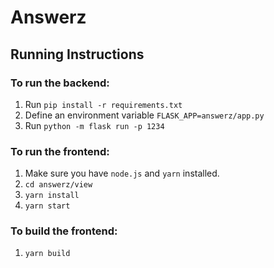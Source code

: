 # Answerz
## Running Instructions

### To run the backend:
1. Run `pip install -r requirements.txt`
2. Define an environment variable `FLASK_APP=answerz/app.py`
3. Run `python -m flask run -p 1234`

### To run the frontend:
1. Make sure you have `node.js` and `yarn` installed.
2. `cd answerz/view`
3. `yarn install`
4. `yarn start`

### To build the frontend:
1. `yarn build`